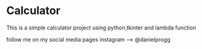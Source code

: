 # Calculator
This is a simple calculator project using python,tkinter and lambda function

follow me on my social media pages instagram --> @danielprogg
